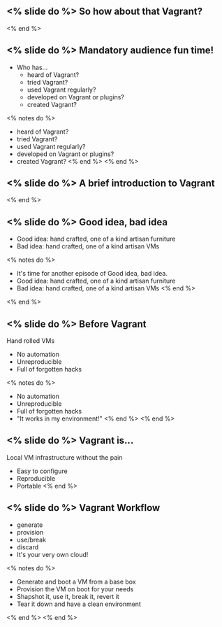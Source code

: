 <% slide do %>
So how about that Vagrant?
--------------------------
<% end %>

<% slide do %>
Mandatory audience fun time!
----------------------------

  * Who has...
    * heard of Vagrant?
    * tried Vagrant?
    * used Vagrant regularly?
    * developed on Vagrant or plugins?
    * created Vagrant?

<% notes do %>
  * heard of Vagrant?
  * tried Vagrant?
  * used Vagrant regularly?
  * developed on Vagrant or plugins?
  * created Vagrant?
<% end %>
<% end %>

<% slide do %>
A brief introduction to Vagrant
-------------------------------
<% end %>

<% slide do %>
Good idea, bad idea
-------------------

  * Good idea: hand crafted, one of a kind artisan furniture
  * Bad idea: hand crafted, one of a kind artisan VMs

<% notes do %>
  * It's time for another episode of Good idea, bad idea.
  * Good idea: hand crafted, one of a kind artisan furniture
  * Bad idea: hand crafted, one of a kind artisan VMs
<% end %>

<% end %>

<% slide do %>
Before Vagrant
--------------

Hand rolled VMs

  * No automation
  * Unreproducible
  * Full of forgotten hacks

<% notes do %>
  * No automation
  * Unreproducible
  * Full of forgotten hacks
  * "It works in my environment!"
<% end %>
<% end %>

<% slide do %>
Vagrant is...
-------------

Local VM infrastructure without the pain

  * Easy to configure
  * Reproducible
  * Portable
<% end %>

<% slide do %>
Vagrant Workflow
----------------

  * generate
  * provision
  * use/break
  * discard
  * It's your very own cloud!

<% notes do %>

  * Generate and boot a VM from a base box
  * Provision the VM on boot for your needs
  * Shapshot it, use it, break it, revert it
  * Tear it down and have a clean environment

<% end %>
<% end %>
